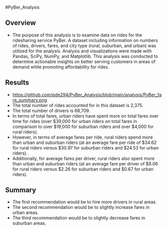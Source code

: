 #PyBer_Analysis
## Overview
-	The purpose of this analysis is to examine data on rides for the ridesharing service PyBer. A dataset including information on numbers of rides, drivers, fares, and city type (rural, suburban, and urban) was utilized for the analysis. Analysis and visualizations were made with Pandas, SciPy, NumPy, and Matplotlib. This analysis was conducted to determine actionable insights on better serving customers in areas of demand while promoting affordability for rides. 
  
## Results
-	https://github.com/pde294/PyBer_Analysis/blob/main/analysis/PyBer_fare_summary.png
-	The total number of rides accounted for in this dataset is 2,375.
-	The total number of drivers is 68,709.
-	In terms of total fares, urban riders have spent more on total fares over time for rides (over $39,000  for urban riders on total fares in comparison to over $19,000 for suburban riders and over $4,000 for rural riders).
-	However, in terms of average fares per ride, rural riders spend more than urban and suburban riders (at an average fare per ride of $34.62 for rural riders versus $30.97 for suburban riders and $24.53 for urban riders).
-	Additionally, for average fares per driver, rural riders also spent more than urban and suburban riders (at an average fare per driver of $8.06 for rural riders versus $2.26 for suburban riders and $0.67 for urban riders).
## Summary
-	The first recommendation would be to hire more drivers in rural areas.  
-	The second recommendation would be to slightly increase fares in urban areas. 
-	The third recommendation would be to slightly decrease fares in suburban areas. 
